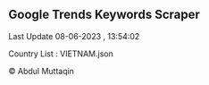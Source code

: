 

## Google Trends Keywords Scraper 
 
Last Update 08-06-2023 , 13:54:02

Country List :
VIETNAM.json



© Abdul Muttaqin 
